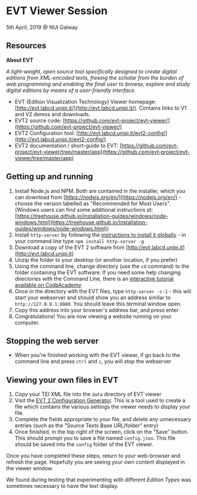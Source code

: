 # EVT Viewer Session

5th April, 2019 @ NUI Galway

## Resources

**About EVT**

_A light-weight, open source tool specifically designed to create digital editions from XML-encoded texts, freeing the scholar from the burden of web programming and enabling the final user to browse, explore and study digital editions by means of a user-friendly interface._


- EVT (Edition Visualization Technology) Viewer homepage: [http://evt.labcd.unipi.it/](http://evt.labcd.unipi.it/). Contains links to V1 and V2 demos and downloads.
- EVT2 source code: [https://github.com/evt-project/evt-viewer/](https://github.com/evt-project/evt-viewer/) 
- EVT2 Configuration tool: [http://evt.labcd.unipi.it/evt2-config/](http://evt.labcd.unipi.it/evt2-config/)
- EVT2 documentation / short-guide to EVT: [https://github.com/evt-project/evt-viewer/tree/master/app](https://github.com/evt-project/evt-viewer/tree/master/app)


## Getting up and running

1. Install Node.js and NPM. Both are contained in the installer, which you can download from [https://nodejs.org/en/](https://nodejs.org/en/) - choose the version labelled as "Recommended for Most Users". (Windows users can find some additional instructions at: [https://treehouse.github.io/installation-guides/windows/node-windows.html](https://treehouse.github.io/installation-guides/windows/node-windows.html))
2. Install `http-server` by following the [instructions to install it globally](https://github.com/indexzero/http-server#installing-globally) - in your command line type `npm install http-server -g`
3. Download a copy of the EVT 2 software from [http://evt.labcd.unipi.it](http://evt.labcd.unipi.it)
4. Unzip the folder to your desktop (or another location, if you prefer)
5. Using the command line, change directory (use the `cd` command) to the folder containing the EVT software. If you need some help changing directories with the Command Line, there is an [interactive tutorial available on CodeAcademy](https://www.codecademy.com/learn/learn-the-command-line/modules/learn-the-command-line-navigation-u)
6. Once in the directory with the EVT files, type `http-server -c-1` - this will start your webserver and should show you an address similar to `http://127.0.0.1:8080`. You should leave this terminal window open.
7. Copy this address into your browser's address bar, and press enter 
8. Congratulations! You are now viewing a website running on your computer.

## Stopping the web server

- When you're finished working with the EVT viewer, if go back to the command line and press `ctrl` and `c`, you will stop the webserver

## Viewing your own files in EVT

1. Copy your TEI XML file into the `data` directory of EVT viewer 
2. Visit the [EVT 2 Configuration Generator](http://evt.labcd.unipi.it/evt2-config/). This is a tool used to create a file which contains the various settings the viewer needs to display your file.
3. Complete the fields appropriate to your file, and delete any unnecessary entries (such as the "Source Texts Base URL/folder" entry)
4. Once finished, in the top right of the screen, click on the "Save" button. This should prompt you to save a file named `config.json`. This file should be saved into the `config` folder of the EVT viewer.

Once you have completed these steps, return to your web-browser and refresh the page. Hopefully you are seeing your own content displayed in the viewer window.

We found during testing that experimenting with different _Edition Types_ was sometimes necessary to have the text display.